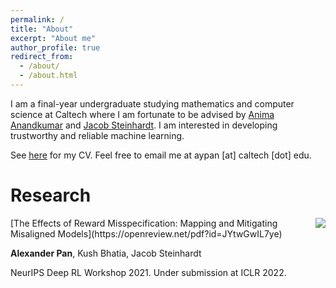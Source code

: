 ```yaml
---
permalink: /
title: "About"
excerpt: "About me"
author_profile: true
redirect_from: 
  - /about/
  - /about.html
---
```


I am a final-year undergraduate studying mathematics and computer science at Caltech where I am fortunate to be advised by [Anima Anandkumar](http://tensorlab.cms.caltech.edu/users/anima/) and [Jacob Steinhardt](https://jsteinhardt.stat.berkeley.edu/). I am interested in developing trustworthy and reliable machine learning. 

See [here](https://drive.google.com/file/d/17jkbEmK-c69u8qqnYDzJNbo917Qwn6gg/view?usp=sharing) for my CV. Feel free to email me at aypan [at] caltech [dot] edu.

Research
======
<img align="right" src="https://aypan17.github.io/images/rewardhacking.jpg"/>
[The Effects of Reward Misspecification: Mapping and Mitigating Misaligned Models](https://openreview.net/pdf?id=JYtwGwIL7ye)

**Alexander Pan**, Kush Bhatia, Jacob Steinhardt

NeurIPS Deep RL Workshop 2021. Under submission at ICLR 2022.

